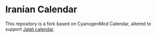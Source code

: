 # Iranian Calendar
This repository is a fork based on CyanogenMod Calendar, altered to support [Jalali calendar](https://en.wikipedia.org/wiki/Jalali_calendar).
